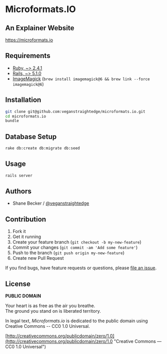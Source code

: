 # Microformats.IO
## An Explainer Website

https://microformats.io

## Requirements

- [Ruby,  ~> 2.4.1](http://ruby-lang.org)
- [Rails, ~> 5.1.0](https://github.com/rails/rails)
- [ImageMagick](http://imagemagick.org) (`brew install imagemagick@6 && brew link --force imagemagick@6`)

## Installation

```bash
git clone git@github.com:veganstraightedge/microformats.io.git
cd microformats.io
bundle
```

## Database Setup

```bash
rake db:create db:migrate db:seed
```

## Usage

```bash
rails server
```

## Authors

  * Shane Becker / [@veganstraightedge](https://github.com/veganstraightedge)

## Contribution

1. Fork it
2. Get it running
3. Create your feature branch (`git checkout -b my-new-feature`)
4. Commit your changes (`git commit -am 'Add some feature'`)
5. Push to the branch (`git push origin my-new-feature`)
6. Create new Pull Request

If you find bugs, have feature requests or questions, please
[file an issue](https://github.com/veganstraightedge/microformats.io).


## License

**PUBLIC DOMAIN**

Your heart is as free as the air you breathe. <br>
The ground you stand on is liberated territory.

In legal text, *Microformats.io* is dedicated to the public domain
using Creative Commons -- CC0 1.0 Universal.

[http://creativecommons.org/publicdomain/zero/1.0](http://creativecommons.org/publicdomain/zero/1.0 "Creative Commons &mdash; CC0 1.0 Universal")
